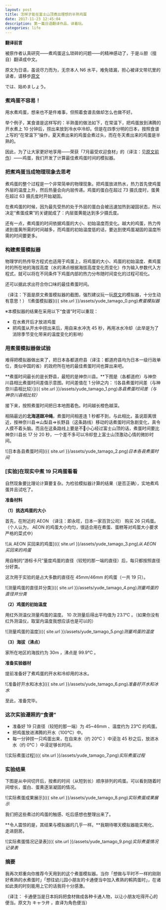 ```yaml
---
layout: post
title: 怎样才能在富士山顶煮出理想的半熟鸡蛋
date: 2017-11-23 12:45:04
description: 第一篇日语翻译作品，译着玩。
categories: life
---
```


**翻译前言**

被原作者认真研究——煮鸡蛋这么琐碎的问题——的精神感动了，于是斗胆（擅自）翻译成中文。

原文为日语，虽说尽力而为，无奈本人 N6 水平，难免错漏，担心被译文带坑里的读者，请移步[原文](https://www.data-artist.com/atelier/20150718.html)

では、始めましょう。

### 煮鸡蛋不容易！

用水煮鸡蛋，想来也不是件难事，但照着食谱去做却怎么也做不好。

举个例子，某食谱是这样写的：半熟蛋的做法如下，在常温下，把鸡蛋放到沸腾的开水煮上 10 分钟后，捞出来放到冷水中冷却。但是在四季分明的日本，按照食谱上写的“在常温下”操作，夏天煮出来的鸡蛋会煮过头，而在冬天煮出来的鸡蛋是半熟的。

因此，为了让大家更好地享用——荣获「7月最受欢迎食材」的（译注：见[原文前作](https://www.data-artist.com/atelier/20150711.html)）——鸡蛋，我们开发了计算最佳煮鸡蛋时间的模拟器。

### 把煮鸡蛋当成物理现象去思考

煮鸡蛋的整个过程是一个非常简单的物理现象。把鸡蛋放进热水，热力首先使鸡蛋外层的温度上升，然后热量会向内层传递。鸡蛋的蛋白在超过 73 摄氏度时，蛋黄在超过 63 摄氏度时开始凝固。

在煮鸡蛋的时候，因为最先受热的处于外层的蛋白会被迅速加热到凝固状态，所以决定“煮蛋成果”的关键就成了：内层蛋黄能达到多少摄氏度。

还有一点，煮鸡蛋的时间依据鸡蛋的大小、初始温度而变化。越大的鸡蛋，热力传递到蛋黄所需的时间越多，而鸡蛋的初始温度低的话，要达到使鸡蛋凝固的温度所需的时间要更多。

### 构建煮蛋模拟器

物理学的热传导方程式也适用于鸡蛋上，将鸡蛋的大小、鸡蛋的初始温度、煮鸡蛋时的所在地的海拔高度（水的沸点根据海拔高度变化而变化）作为输入参数代入方程式，就可以将在不同条件下鸡蛋内部的热力分布随时间变化的过程可视化。

还可以据此求出符合你口味的最佳煮蛋时间。

（译注：下面是原文煮蛋模拟器的截图，强烈建议玩一玩[原文](https://www.data-artist.com/atelier/20150718.html)的模拟器，十分生动有意思！）
![煮蛋模拟器]({{ site.url }}/assets/yude_tamago_0.png)*煮蛋模拟器*

※本模拟器的结果在采用以下“食谱”时可以重现：
- 在水煮开后才放进鸡蛋
- 把鸡蛋从开水中捞出来后，用自来水冲洗 45 秒，再用冰水冷却（此举是为了消除季节变化带来的温度变化的影响）

### 用煮蛋模拟器做试验

难得把模拟器做出来了，把日本各都道府县（译注：都道府县均为日本一级行政单位，类似中国的省）的政府所在地的最佳煮蛋时间也算出来吧。

**煮蛋时间最长的是长野县，最短的是神奈川县。**下图是（各都道府）与神奈川县相比煮蛋时间差值示意图。时间差值在 1 分钟之内：
![各县煮蛋时间差（与神奈川县相比较）]({{ site.url }}/assets/yude_tamago_1.png)*各县煮蛋时间差（与神奈川县相比较）*

接下来，按照煮蛋时间把日本地图着色。时间越长橙色越深。

相隔最远的**北海道跟冲绳**，煮蛋时间相差连 1 秒都不到，与此相比，虽说距离很近，按神奈川县⇒山梨县⇒长野县（这条路线）移动的话煮蛋时间急剧变化，真令人摸不着头脑。而且在这条路线上要是不小心经过富士山顶的话，煮蛋时间要比神奈川县长 17 分 20 秒，一个差不多可以冷却登上富士山顶激动心情的微妙时间。

![日本各县煮蛋时间]({{ site.url }}/assets/yude_tamago_2.png)*日本各县煮蛋时间*


### [实验]在现实中煮 19 只鸡蛋看看

自然现象要比理论计算要复杂。为检验模拟器计算的结果（是否正确），实地煮鸡蛋并且试吃了。

**准备材料**

**（1）挑选鸡蛋的大小**

首先，在附近的 AEON （译注：即永旺，日本一家百货公司） 购买 26 只鸡蛋。（个人认为， AEON 的鸡蛋大小均匀，很适合用在煮蛋、蛋糕等对鸡蛋大小要求严格的菜式中）

![从 AEON 买回来的鸡蛋]({{ site.url }}/assets/yude_tamago_3.png)*从 AEON 买回来的鸡蛋*

用自制的“游标卡尺”量度鸡蛋的直径（较短的那一端的直径）后，每只都按照直径分好类。

这次用于实验的是占大多数的直径在 45mm/46mm 的鸡蛋（一共 19 只）。

![测量鸡蛋的直径并分类]({{ site.url }}/assets/yude_tamago_4.png)*测量鸡蛋的直径并分类*

**（2）鸡蛋的初始温度**

用红外测温仪测量鸡蛋的温度。 10 次测量后得出平均值为 23.1℃ 。（如果你没有红外测温仪，取室内温度我想应该也是可以的）

![测量鸡蛋的温度]({{ site.url }}/assets/yude_tamago_5.png)*测量鸡蛋的温度*

**（3）海拔（沸点）**

家所在地区的海拔约为 30m ，沸点是 99.9℃ 。

**准备实验器材**

提前准备好了煮鸡蛋的开水和冷却用的冰水。

![准备好开水和冰水]({{ site.url }}/assets/yude_tamago_6.png)*准备好开水和冰水*

至此，准备完毕。

### 这次实验遵照的“食谱”

- 准备好 19 只直径（较短的那一端）为 45~46mm 、温度约为 23℃ 的鸡蛋。
- 把鸡蛋放进沸腾的开水（100℃）中。
- 每一分钟捞一只鸡蛋出来，在自来水（约 20℃ ）中浸泡 45 秒之后，放进冰水（约 0℃ ）中浸足够长时间。

![实际煮蛋过程]({{ site.url }}/assets/yude_tamago_7.png)*实际煮蛋过程*

### 实验结果

下图是从中间切开后，按煮的时间（从短到长）顺序排列的鸡蛋。可以看到随着时间增长，蛋白、蛋黄逐渐凝固的情况。

![实际煮蛋成果展示]({{ site.url }}/assets/yude_tamago_8.png)*实际煮蛋成果展示*

我们把这些煮过的鸡蛋的触感、吃后感想也整理出来了。

**令人震惊的是，其结果与模拟器的几乎一样。**我期待哪天模拟器能实用化、走进厨房。

![实际煮蛋情况记录表]({{ site.url }}/assets/yude_tamago_9.png)*实际煮蛋情况记录表*

### 摘要

我再次郑重向你推荐今天用到的这个煮蛋模拟器。当你「想做与平时不一样的刚刚好煮熟的水煮蛋时」「想往幼儿园小朋友的卡通便当中加入煮熟的鹌鹑蛋时」，在诸如此类的时刻能用上它的话我将十分感激。

（译注： 卡通便当是日本妈妈把食材做成各种卡通人物，以让小朋友吃得开心的便当。原文为 キャラ弁 ，直译为角色便当）
